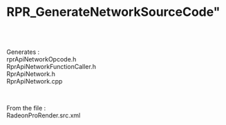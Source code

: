 # RPR_GenerateNetworkSourceCode" 

<br />
<br />

Generates : <br />
rprApiNetworkOpcode.h <br />
RprApiNetworkFunctionCaller.h <br />
RprApiNetwork.h <br />
RprApiNetwork.cpp <br />

<br />

From the file : <br />
RadeonProRender.src.xml <br />
